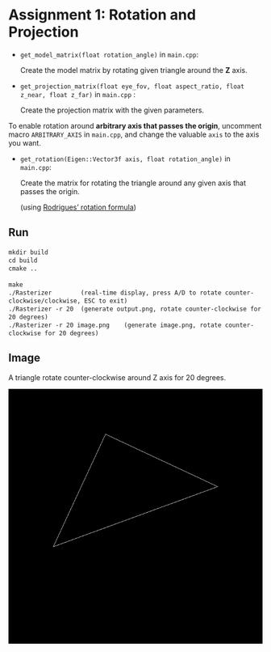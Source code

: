 # Assignment 1: Rotation and Projection

* `get_model_matrix(float rotation_angle)` in `main.cpp`: 

  Create the model matrix by rotating given triangle around the **Z** axis.

* `get_projection_matrix(float eye_fov, float aspect_ratio, float z_near, float z_far)` in `main.cpp` :

  Create the projection matrix with the given parameters.



To enable rotation around **arbitrary axis that passes the origin**, uncomment macro `ARBITRARY_AXIS` in `main.cpp`, and change the valuable `axis`  to the axis you want.

* `get_rotation(Eigen::Vector3f axis, float rotation_angle)` in `main.cpp`:

  Create the matrix for rotating the triangle around any given axis that passes the origin.

  (using [Rodrigues’ rotation formula](https://en.wikipedia.org/wiki/Rodrigues%27_rotation_formula))



## Run

```
mkdir build
cd build
cmake ..

make
./Rasterizer		(real-time display, press A/D to rotate counter-clockwise/clockwise, ESC to exit)
./Rasterizer -r 20	(generate output.png, rotate counter-clockwise for 20 degrees)
./Rasterizer -r 20 image.png	(generate image.png, rotate counter-clockwise for 20 degrees)
```



## Image

A triangle rotate counter-clockwise around Z axis for 20 degrees. 

![output.png](image/output.png)